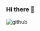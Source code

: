 ### Hi there 👋

![github](https://img.shields.io/badge/LinkedIn-\#ADD8E6?style=for-the-badge&logo=LinkedIn&logoColor=white)
